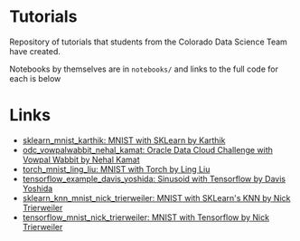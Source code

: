 # Tutorials
Repository of tutorials that students from the Colorado Data Science Team have created.

Notebooks by themselves are in `notebooks/` and links to the full code for each is below

# Links

* [sklearn_mnist_karthik: MNIST with SKLearn by Karthik](https://github.com/Karthik-Kannan/Scikit-Intro)
* [odc_vowpalwabbit_nehal_kamat: Oracle Data Cloud Challenge with Vowpal Wabbit by Nehal Kamat](https://github.com/neka7449/odc-challenge)
* [torch_mnist_ling_liu: MNIST with Torch by Ling Liu](https://github.com/Claire-Ling-Liu/CODATA_Torch_Regression_AND_Image_Recognition)
* [tensorflow_example_davis_yoshida: Sinusoid with Tensorflow by Davis Yoshida](https://www.linkedin.com/in/davis-yoshida-05537298)
* [sklearn_knn_mnist_nick_trierweiler: MNIST with SKLearn's KNN by Nick Trierweiler](https://drive.google.com/a/colorado.edu/file/d/0B0T_lQvFRn4QQ0tsbXFZR3ltVDg/view?usp=drive_web)
* [tensorflow_mnist_nick_trierweiler: MNIST with Tensorflow by Nick Trierweiler](https://drive.google.com/a/colorado.edu/file/d/0B0T_lQvFRn4QQ0tsbXFZR3ltVDg/view?usp=drive_web)

